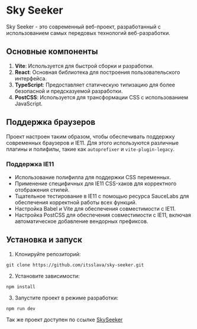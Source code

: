 # Sky Seeker

Sky Seeker - это современный веб-проект, разработанный с использованием самых передовых технологий веб-разработки.

## Основные компоненты

1. **Vite**: Используется для быстрой сборки и разработки.
2. **React**: Основная библиотека для построения пользовательского интерфейса.
3. **TypeScript**: Предоставляет статическую типизацию для более безопасной и предсказуемой разработки.
4. **PostCSS**: Используется для трансформации CSS с использованием JavaScript.

## Поддержка браузеров

Проект настроен таким образом, чтобы обеспечивать поддержку современных браузеров и IE11. Для этого используются различные плагины и полифилы, такие как `autoprefixer` и `vite-plugin-legacy`.

### Поддержка IE11

- Использование полифилла для поддержки CSS переменных.
- Применение специфичных для IE11 CSS-хаков для корректного отображения стилей.
- Тщательное тестирование в IE11 с помощью ресурса SauceLabs для обеспечения корректной работы всех функций.
- Настройка Babel и Vite для обеспечения совместимости с IE11.
- Настройка PostCSS для обеспечения совместимости с IE11, включая автоматическое добавление вендорных префиксов.

## Установка и запуск

1. Клонируйте репозиторий:

`git clone https://github.com/itsslava/sky-seeker.git`

2. Установите зависимости:

`npm install`

3. Запустите проект в режиме разработки:

`npm run dev`

Так же проект доступен по ссылке [SkySeeker](https://sky-seeker-37tcri3rf-itsslava.vercel.app)
